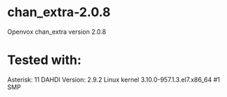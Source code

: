 # chan_extra-2.0.8
Openvox chan_extra version 2.0.8

# Tested with:
Asterisk: 11
DAHDI Version: 2.9.2
Linux kernel 3.10.0-957.1.3.el7.x86_64 #1 SMP
